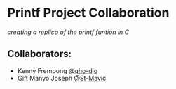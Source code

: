 # Printf Project Collaboration
*creating a replica of the printf funtion in C* 
## Collaborators:
- Kenny Frempong [@qho-djo](https://github.com/qho-djo)
- Gift Manyo Joseph [@St-Mavic ](https://github.com/St-Mavic )
